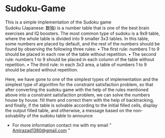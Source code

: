 # Sudoku-Game
This is a simple implementation of the Sudoku game  
Sudoku (Japanese: 数独) is a number table that is one of the best brain exercises and IQ boosters.
The most common type of sudoku is a 9x9 table, where the whole table is divided into 9 smaller 3x3 tables. In this table, some numbers are placed by default, and the rest of the numbers should be found by observing the following three rules:
• The first rule: numbers 1 to 9 should be placed in each row of the table without repetition.
• The second rule: numbers 1 to 9 should be placed in each column of the table without repetition.
• The third rule: in each 3x3 area, a table of numbers 1 to 9 should be placed without repetition.

Here, we have gone to one of the simplest types of implementation and the simplest type of algorithm for the constraint satisfaction problem, so that after converting the sudoku game with the help of the rules mentioned above into a constraint satisfaction problem, we can solve the numbers house by house. fill them and correct them with the help of backtracking, and finally, if the table is solvable according to the initial filled cells, display the output filled table, and otherwise, a message based on the non-solvability of the sudoku table to announce
* For more information contact me with my email " Amirazad1380@gmail.com "
